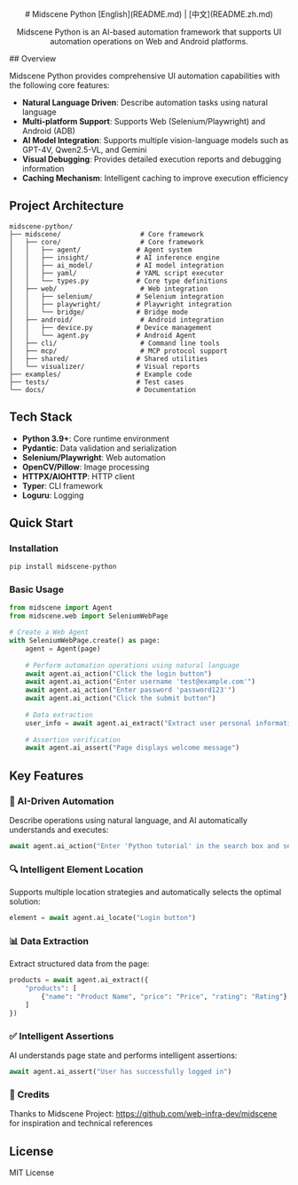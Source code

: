 <div align="center">
# Midscene Python
[English](README.md) | [中文](README.zh.md)

Midscene Python is an AI-based automation framework that supports UI automation operations on Web and Android platforms.
</div>
## Overview

Midscene Python provides comprehensive UI automation capabilities with the following core features:

- **Natural Language Driven**: Describe automation tasks using natural language
- **Multi-platform Support**: Supports Web (Selenium/Playwright) and Android (ADB)
- **AI Model Integration**: Supports multiple vision-language models such as GPT-4V, Qwen2.5-VL, and Gemini
- **Visual Debugging**: Provides detailed execution reports and debugging information
- **Caching Mechanism**: Intelligent caching to improve execution efficiency

## Project Architecture

```
midscene-python/
├── midscene/                    # Core framework
│   ├── core/                    # Core framework
│   │   ├── agent/              # Agent system
│   │   ├── insight/            # AI inference engine
│   │   ├── ai_model/           # AI model integration
│   │   ├── yaml/               # YAML script executor
│   │   └── types.py            # Core type definitions
│   ├── web/                     # Web integration
│   │   ├── selenium/           # Selenium integration
│   │   ├── playwright/         # Playwright integration
│   │   └── bridge/             # Bridge mode
│   ├── android/                 # Android integration
│   │   ├── device.py           # Device management
│   │   └── agent.py            # Android Agent
│   ├── cli/                     # Command line tools
│   ├── mcp/                     # MCP protocol support
│   ├── shared/                 # Shared utilities
│   └── visualizer/             # Visual reports
├── examples/                   # Example code
├── tests/                      # Test cases
└── docs/                       # Documentation
```

## Tech Stack

- **Python 3.9+**: Core runtime environment
- **Pydantic**: Data validation and serialization
- **Selenium/Playwright**: Web automation
- **OpenCV/Pillow**: Image processing
- **HTTPX/AIOHTTP**: HTTP client
- **Typer**: CLI framework
- **Loguru**: Logging

## Quick Start

### Installation

```bash
pip install midscene-python
```

### Basic Usage

```python
from midscene import Agent
from midscene.web import SeleniumWebPage

# Create a Web Agent
with SeleniumWebPage.create() as page:
    agent = Agent(page)
    
    # Perform automation operations using natural language
    await agent.ai_action("Click the login button")
    await agent.ai_action("Enter username 'test@example.com'")
    await agent.ai_action("Enter password 'password123'")
    await agent.ai_action("Click the submit button")
    
    # Data extraction
    user_info = await agent.ai_extract("Extract user personal information")
    
    # Assertion verification
    await agent.ai_assert("Page displays welcome message")
```

## Key Features

### 🤖 AI-Driven Automation

Describe operations using natural language, and AI automatically understands and executes:

```python
await agent.ai_action("Enter 'Python tutorial' in the search box and search")
```

### 🔍 Intelligent Element Location

Supports multiple location strategies and automatically selects the optimal solution:

```python
element = await agent.ai_locate("Login button")
```

### 📊 Data Extraction

Extract structured data from the page:

```python
products = await agent.ai_extract({
    "products": [
        {"name": "Product Name", "price": "Price", "rating": "Rating"}
    ]
})
```

### ✅ Intelligent Assertions

AI understands page state and performs intelligent assertions:

```python
await agent.ai_assert("User has successfully logged in")
```

### 📝 Credits

Thanks to Midscene Project: https://github.com/web-infra-dev/midscene for inspiration and technical references 

## License

MIT License
